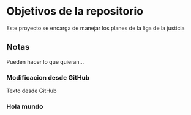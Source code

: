 # Objetivos de la repositorio

Este proyecto se encarga de manejar los planes de la liga de la justicia


## Notas
Pueden hacer lo que quieran...



### Modificacion desde GitHub

Texto desde GitHub

### Hola mundo
